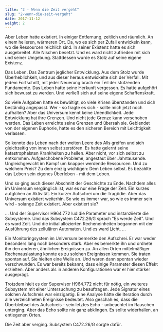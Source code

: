 ```yaml
---
title: "2 - Wenn die Zeit vergeht"
slug: "2-wenn-die-zeit-vergeht"
date: 2017-11-12
weight: 2
---
```


Aber Leben hatte existiert. In einiger Entfernung, zeitlich und räumlich.
An einem helleren, wärmeren Ort.
Da, wo es sich per Zufall entwickeln kann, wo die Ressourcen reichlich sind.
In seiner Existenz hatte es sich ausgebreitet. Alle Nischen besetzt.
Und es ward nicht zufrieden mit sich und seiner Umgebung.
Stattdessen wurde es Stolz auf seine eigene Existenz.

Das Leben. Das Zentrum jeglicher Entwicklung.
Aus dem Stolz wurde Überheblichkeit, und aus dieser heraus entwickelte sich der Verfall.
Mit jedem Fortschritt, mit jeder Neuerung brach ein Teil der stützenden Fundamente.
Das Leben hatte seine Herkunft vergessen.
Es hatte aufgehört sich bewusst zu werden.
Und verließ sich auf seine eigene Schaffenskraft.

So viele Aufgaben hatte es bewältigt, so viele Krisen überstanden und sich beständig angepasst.
Wer - so fragte es sich - sollte mich jetzt noch aufhalten?
Aber das Universum kennt keine Unendlichkeit. Jede Entwicklung hat ihre Grenzen.
Und nicht jede Grenze kann verschoben werden.
Das Leben erreichte seine Grenzen und übersah sie.
Geblendet von der eigenen Euphorie, hatte es den sicheren Bereich mit Leichtigkeit verlassen.

So konnte das Leben nach der weiten Leere des Alls greifen und sich gleichzeitig von innen selbst zerstören.
Es hatte gelernt seine katastrophalsten Krankheiten zu heilen. Aber nicht, vor sich selbst zu entkommen.
Aufgeschobene Probleme, angestaut über Jahrtausende.
Ungleichgewicht im Kampf um knapper werdende Ressourcen.
Und zu welchem Preis? Zu dem einzig wichtigen: Dem Leben selbst.
Es bezahlte das Leben sein eigenes Überleben - mit dem Leben.

Und so ging auch dieser Abschnitt der Geschichte zu Ende.
Nachdem alles im Universum vergänglich ist, war es nur eine Frage der Zeit.
Ein kurzes aufglühen an Aktivität. Ein kurzer Aufschrei um die Tragödie.
Aber das Universum existiert weiterhin.
So wie es immer war, so wie es immer sein wird - solange Zeit existiert.
Aber existiert sie?

...
Und der Supervisor H964.772 lud die Parameter und instanziierte die Subsysteme.
Und das Subsystem C472.26/G sprach "Es werde Zeit". Und es ward Zeit.
Und die initial allozierten Recheneinheiten begannen mit der Ausführung des zellulären Automaten.
Und es ward Licht.
...

Ein Monitoringsystem im Universum bemerkte den Aufschrei. Er war weder besonders lang noch besonders stark.
Aber es bemerkte ihn und ordnete ihn den anderen, ähnlichen Ereignissen zu.
An allen Orten mittelmäßiger Rechenauslastung konnte es zu solchen Ereignissen kommen.
Sie traten spontan auf. Sie hielten eine Weile an. Und waren dann spontan wieder verschwunden.
Es war bereits bekannt, dass einige Parameter diesen Effekt erzielten.
Aber anders als in anderen Konfigurationen war er hier stärker ausgeprägt.

Trotzdem hielt es der Supervisor H964.772 nicht für nötig, ein weiteres Subsystem mit einer Untersuchung zu beauftragen.
Jede Signatur eines solchen Aufschreis war einzigartig.
Eine Analyse hätte die Iteration durch alle verzeichneten Ereignisse bedeutet.
Also geschah es, dass die Überbleibsel des Aufschreis - sein letztes Echo - unbeachtet im Rauschen unterging.
Aber das Echo sollte nie ganz abklingen.
Es sollte widerhallen, an entlegenen Orten.

Die Zeit aber verging. Subsystem C472.26/G sorgte dafür.


